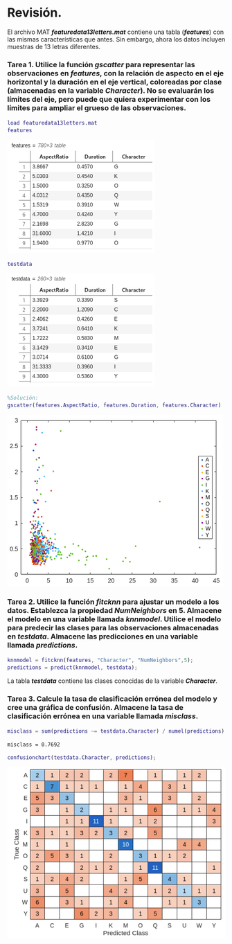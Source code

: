 # Revisión.

El archivo MAT ***featuredata13letters.mat*** contiene una tabla (***features***) con las mismas características que antes. Sin embargo, ahora los datos incluyen muestras de 13 letras diferentes.

### Tarea 1. Utilice la función *gscatter* para representar las observaciones en *features*, con la relación de aspecto en el eje horizontal y la duración en el eje vertical, coloreadas por clase (almacenadas en la variable *Character*). No se evaluarán los límites del eje, pero puede que quiera experimentar con los límites para ampliar el grueso de las observaciones.

```MatLab
load featuredata13letters.mat
features
```
![](https://github.com/jm-quintas/MachineLearningMATLAB/blob/main/img/Captura%20desde%202025-02-17%2019-05-16.png)

```MatLab
testdata
```
![](https://github.com/jm-quintas/MachineLearningMATLAB/blob/main/img/Captura%20desde%202025-02-17%2019-09-38.png)

```MatLab
%Solución:
gscatter(features.AspectRatio, features.Duration, features.Character)
```
![](https://github.com/jm-quintas/MachineLearningMATLAB/blob/main/img/Captura%20desde%202025-02-17%2019-14-38.png)

### Tarea 2. Utilice la función *fitcknn* para ajustar un modelo a los datos. Establezca la propiedad *NumNeighbors* en 5. Almacene el modelo en una variable llamada *knnmodel*. Utilice el modelo para predecir las clases para las observaciones almacenadas en *testdata*. Almacene las predicciones en una variable llamada *predictions*.

```MatLab
knnmodel = fitcknn(features, "Character", "NumNeighbors",5);
predictions = predict(knnmodel, testdata);
```

La tabla ***testdata*** contiene las clases conocidas de la variable ***Character***.

### Tarea 3. Calcule la tasa de clasificación errónea del modelo y cree una gráfica de confusión. Almacene la tasa de clasificación errónea en una variable llamada *misclass*.

```MatLab
misclass = sum(predictions ~= testdata.Character) / numel(predictions)
```
```
misclass = 0.7692
```

```MatLab
confusionchart(testdata.Character, predictions);
```
![](https://github.com/jm-quintas/MachineLearningMATLAB/blob/main/img/Captura%20desde%202025-02-17%2019-32-32.png)
